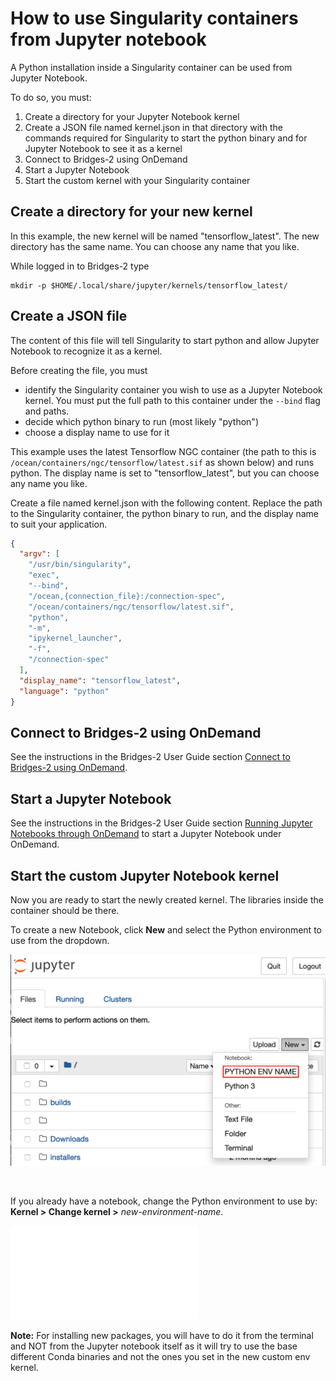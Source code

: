 # How to use Singularity containers from Jupyter notebook

A Python installation inside a Singularity container can be used from Jupyter Notebook.

To do so, you must:
1. Create a directory for your Jupyter Notebook kernel
1. Create a JSON file named kernel.json in that directory with the commands required for Singularity to start the python binary and for Jupyter Notebook to see it as a
kernel
1. Connect to Bridges-2 using OnDemand
1. Start a Jupyter Notebook
1. Start the custom kernel with your Singularity container

## Create a directory for your new kernel

In this example, the new kernel will be named "tensorflow_latest". The new directory has the same name. You can choose any name that you like.

While logged in to Bridges-2 type

```shell
mkdir -p $HOME/.local/share/jupyter/kernels/tensorflow_latest/
```

## Create a JSON file

The content of this file will tell Singularity to start python and allow Jupyter Notebook to recognize it as a kernel.

Before creating the file, you must
 - identify the Singularity container you wish to use as a Jupyter Notebook kernel. You must put the full path to this container under the  `--bind` flag and paths.
 - decide which python binary to run (most likely "python")
 - choose a display name to use for it

This example uses the latest Tensorflow NGC container (the path to
this is `/ocean/containers/ngc/tensorflow/latest.sif` as shown below)
and runs python. The display name is set to "tensorflow_latest", but
you can choose any name you like.

Create a file named kernel.json with the following content. Replace the path to the Singularity container, the python binary to run, and the display name to suit your application.

```json
{
  "argv": [
    "/usr/bin/singularity",
    "exec",
    "--bind",
    "/ocean,{connection_file}:/connection-spec",
    "/ocean/containers/ngc/tensorflow/latest.sif",
    "python",
    "-m",
    "ipykernel_launcher",
    "-f",
    "/connection-spec"
  ],
  "display_name": "tensorflow_latest",
  "language": "python"
}
```

## Connect to Bridges-2 using OnDemand

See the instructions in the Bridges-2 User Guide section <a href="https://www.psc.edu/resources/bridges-2/user-guide-2-2#connect-to-bridges-2-using-ondemand" target="_blank">Connect to Bridges-2 using OnDemand</a>.

## Start a Jupyter Notebook

See the instructions in the Bridges-2 User Guide section <a href="https://www.psc.edu/resources/bridges-2/user-guide-2-2#jupyterhub" target="_blank">Running Jupyter Notebooks through OnDemand</a> to start a Jupyter Notebook under OnDemand.

## Start the custom Jupyter Notebook kernel

Now you are ready to start the newly created kernel. The libraries inside
the container should be there.


To create a new Notebook, click **New** and select the Python environment to use from the dropdown. 

![Launch Jupyter Notebook Kernel](images/start_custom_jupyter_notebook_kernel.png)

<p>&nbsp;</p>

If you already have a notebook, change the Python environment to use by: **Kernel > Change kernel >** <i>new-environment-name</i>.

![Switch to a new kernel image](images/new_kernel.md)

__Note:__ For installing new packages, you will have to do it from the
terminal and NOT from the Jupyter notebook itself as it will try to
use the base different Conda binaries and not the ones you set in the
new custom env kernel.

